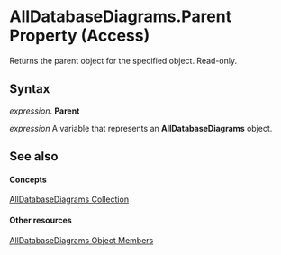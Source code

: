 
# AllDatabaseDiagrams.Parent Property (Access)

Returns the parent object for the specified object. Read-only.


## Syntax

 _expression_. **Parent**

 _expression_ A variable that represents an **AllDatabaseDiagrams** object.


## See also


#### Concepts


[AllDatabaseDiagrams Collection](417427aa-1783-29da-30c9-66a7032a0088.md)
#### Other resources


[AllDatabaseDiagrams Object Members](f53963d9-b19d-0f51-738d-b080f057bca9.md)
